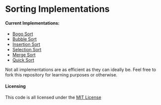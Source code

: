 # Sorting Implementations

#### Current Implementations:

* <a href="https://en.wikipedia.org/wiki/Bogosort">Bogo Sort</a>
* <a href="https://en.wikipedia.org/wiki/Bubble_sort">Bubble Sort</a>
* <a href="https://en.wikipedia.org/wiki/Insertion_sort">Insertion Sort</a>
* <a href="https://en.wikipedia.org/wiki/Selection_sort">Selection Sort</a>
* <a href="https://en.wikipedia.org/wiki/Merge_sort">Merge Sort</a>
* <a href="https://en.wikipedia.org/wiki/Quicksort">Quick Sort</a>

Not all implementations are as efficient as they can ideally be. Feel free to fork this repository for learning purposes or otherwise.

#### Licensing

This code is all licensed under the <a href="https://github.com/c650/sorting/blob/master/LICENSE">MIT License</a>
